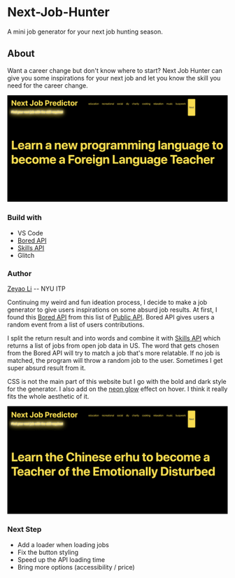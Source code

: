 # Next-Job-Hunter

A mini job generator for your next job hunting season. 

## About
Want a career change but don't know where to start? Next Job Hunter can give you some inspirations for your next job and let you know the skill you need for the career change. 

![job hunter interface](https://github.com/zeyaoli/Next-Job-Hunter/blob/master/documentations/images/image-1.png)

### Build with
- VS Code 
- [Bored API](https://www.boredapi.com/)
- [Skills API](https://github.com/workforce-data-initiative/skills-api/wiki/API-Overview)
- Glitch

### Author
[Zeyao Li](https://zeyaoli.com) -- NYU ITP

Continuing my weird and fun ideation process, I decide to make a job generator to give users inspirations on some absurd job results. At first, I found this [Bored API](https://www.boredapi.com/) from this list of [Public API](https://github.com/public-apis/public-apis). Bored API gives users a random event from a list of users contributions. 

I split the return result and into words and combine it with [Skills API](https://github.com/workforce-data-initiative/skills-api/wiki/API-Overview) which returns a list of jobs from open job data in US. The word that gets chosen from the Bored API will try to match a job that's more relatable. If no job is matched, the program will throw a random job to the user. Sometimes I get super absurd result from it. 

CSS is not the main part of this website but I go with the bold and dark style for the generator. I also add on the [neon glow](https://codepen.io/FelixRilling/pen/qzfoc) effect on hover. I think it really fits the whole aesthetic of it. 


![job hunter interface 2](https://github.com/zeyaoli/Next-Job-Hunter/blob/master/documentations/images/image-2.png)

### Next Step
- Add a loader when loading jobs
- Fix the button styling
- Speed up the API loading time
- Bring more options (accessibility / price)

